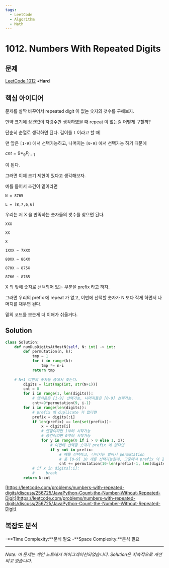 ```yaml
---
tags:
  - LeetCode
  - Algorithm
  - Math
---
```


# 1012. Numbers With Repeated Digits

## 문제

[LeetCode 1012](https://leetcode.com/problems/numbers-with-repeated-digits/) •**Hard**

## 핵심 아이디어

문제를 살짝 바꾸어서 repeated digit 이 없는 숫자의 갯수를 구해보자.

만약 크기에 상관없이 자릿수만 생각하였을 때 repeat 이 없는걸 어떻게 구할까?

단순히 순열로 생각하면 된다. 길이를 `l` 이라고 할 때

맨 앞은 `[1-9]` 에서 선택가능하고, 나머지는 `[0-9]` 에서 선택가능 하기 때문에

$cnt = 9 * _{9}P_{l-1}$

이 된다.

그러면 이제 크기 제한이 있다고 생각해보자.

예를 들어서 조건이 밑이라면

`N = 8765`

`L = [8,7,6,6]`

우리는 저 X 을 만족하는 숫자들의 갯수를 찾으면 된다.

`XXX`

`XX`

`X`

`1XXX ~ 7XXX`

`80XX ~ 86XX`

`870X ~ 875X`

`8760 ~ 8765`

X 의 앞에 숫자로 선택되어 있는 부분을 prefix 라고 하자.

그러면 우리의 prefix 에 repeat 가 없고, 이번에 선택할 숫자가 N 보다 작게 하면서 나머지를 채우면 된다.

밑의 코드를 보는게 더 이해가 쉬울거다.

## Solution

```python
class Solution:
    def numDupDigitsAtMostN(self, N: int) -> int:
        def permutation(n, k):
            tmp = 1
            for i in range(k):
                tmp *= n-i
            return tmp
        
    # N+1 미만의 숫자들 중에서 찾는다.
        digits = list(map(int, str(N+1)))
        cnt = 0
        for i in range(1, len(digits)):
            # 맨처음은 [1-9] 선택가능, 나머지들은 [0-9] 선택가능.
            cnt+=9*permutation(9, i-1)
        for i in range(len(digits)):
            # prefix 에 duplicate 가 없다면
            prefix = digits[:i]
            if len(prefix) == len(set(prefix)):
                x = digits[i]
                # 맨앞이라면 1부터 시작가능
                # 중간이라면 0부터 시작가능
                for y in range(0 if i > 0 else 1, x):
                    # 이번에 선택할 숫자가 prefix 에 없다면
                    if y not in prefix:
                        # 얘를 선택하고, 나머지는 알아서 permutation
                        # 총 [0-9] 10 개를 선택가능한데, 그중에서 prefix 의 길이와, 이번에 선택한 수를 뺌
                        cnt += permutation(10-len(prefix)-1, len(digits)-len(prefix)-1)
            # if x in digits[:i]:
            #     break
        return N-cnt
```

[https://leetcode.com/problems/numbers-with-repeated-digits/discuss/256725/JavaPython-Count-the-Number-Without-Repeated-Digit](https://leetcode.com/problems/numbers-with-repeated-digits/discuss/256725/JavaPython-Count-the-Number-Without-Repeated-Digit)

## 복잡도 분석

-**Time Complexity:**분석 필요
-**Space Complexity:**분석 필요

---

*Note: 이 문제는 개인 노트에서 마이그레이션되었습니다. Solution은 지속적으로 개선되고 있습니다.*

